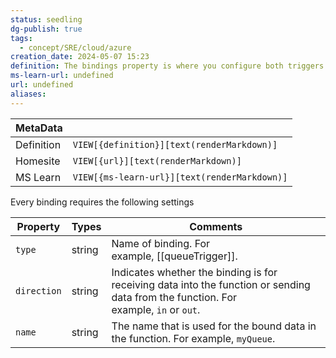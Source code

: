 ```yaml
---
status: seedling
dg-publish: true
tags:
  - concept/SRE/cloud/azure
creation_date: 2024-05-07 15:23
definition: The bindings property is where you configure both triggers and bindings.
ms-learn-url: undefined
url: undefined
aliases:
---
```


| MetaData   |                                              |
| ---------- | -------------------------------------------- |
| Definition | `VIEW[{definition}][text(renderMarkdown)]`   |
| Homesite   | `VIEW[{url}][text(renderMarkdown)]`          |
| MS Learn   | `VIEW[{ms-learn-url}][text(renderMarkdown)]` |

Every binding requires the following settings

| Property    | Types  | Comments                                                                                                                             |
| ----------- | ------ | ------------------------------------------------------------------------------------------------------------------------------------ |
| `type`      | string | Name of binding. For example, [[queueTrigger]].                                                                                      |
| `direction` | string | Indicates whether the binding is for receiving data into the function or sending data from the function. For example, `in` or `out`. |
| `name`      | string | The name that is used for the bound data in the function. For example, `myQueue`.                                                    |
